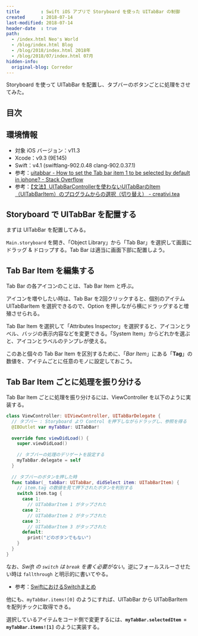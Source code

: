 ```yaml
---
title        : Swift iOS アプリで Storyboard を使った UITabBar の制御
created      : 2018-07-14
last-modified: 2018-07-14
header-date  : true
path:
  - /index.html Neo's World
  - /blog/index.html Blog
  - /blog/2018/index.html 2018年
  - /blog/2018/07/index.html 07月
hidden-info:
  original-blog: Corredor
---
```


Storyboard を使って UITabBar を配置し、タブバーのボタンごとに処理をさせてみた。

## 目次

## 環境情報

- 対象 iOS バージョン：v11.3
- Xcode：v9.3 (9E145)
- Swift：v4.1 (swiftlang-902.0.48 clang-902.0.37.1)
- 参考：[uitabbar - How to set the Tab bar item 1 to be selected by default in iphone? - Stack Overflow](https://stackoverflow.com/questions/2325780/how-to-set-the-tab-bar-item-1-to-be-selected-by-default-in-iphone)
- 参考：[【文法】UITabBarControllerを使わないUITabBarのItem（UITabBarItem）のプログラムからの選択（切り替え） - creativi.tea](http://teapipin.blog10.fc2.com/blog-entry-72.html)

## Storyboard で UITabBar を配置する

まずは UITabBar を配置してみる。

`Main.storyboard` を開き、「Object Library」から「Tab Bar」を選択して画面にドラッグ & ドロップする。Tab Bar は適当に画面下部に配置しよう。

## Tab Bar Item を編集する

Tab Bar の各アイコンのことは、Tab Bar Item と呼ぶ。

アイコンを増やしたい時は、Tab Bar を2回クリックすると、個別のアイテム UITabBarItem を選択できるので、Option を押しながら横にドラッグすると増殖させられる。

Tab Bar Item を選択して「Attributes Inspector」を選択すると、アイコンとラベル、バッジの表示内容などを変更できる。「System Item」からどれかを選ぶと、アイコンとラベルのテンプレが使える。

このあと個々の Tab Bar Item を区別するために、「*Bar Item*」にある「**Tag**」の数値を、アイテムごとに任意のモノに設定しておこう。

## Tab Bar Item ごとに処理を振り分ける

Tab Bar Item ごとに処理を振り分けるには、ViewController を以下のように実装する。

```swift
class ViewController: UIViewController, UITabBarDelegate {
  // タブバー : Storyboard より Control を押下しながらドラッグし、参照を得る
  @IBOutlet var myTabBar: UITabBar!
  
  override func viewDidLoad() {
    super.viewDidLoad()
    
    // タブバーの処理のデリゲートを設定する
    myTabBar.delegate = self
  }
  
  // タブバーのボタンを押した時
  func tabBar(_ tabBar: UITabBar, didSelect item: UITabBarItem) {
    // item.tag の数値を見て押下されたボタンを判別する
    switch item.tag {
      case 1:
        // UITabBarItem 1 がタップされた
      case 2:
        // UITabBarItem 2 がタップされた
      case 3:
        // UITabBarItem 3 がタップされた
      default:
        print("どのボタンでもない")
    }
  }
}
```

なお、*Swift の `switch` は `break` を書く必要がない*。逆にフォールスルーさせたい時は `fallthrough` と明示的に書いてやる。

- 参考：[SwiftにおけるSwitchまとめ](https://qiita.com/akatsuki174/items/2720ebc369a6c1d9f629)

他にも、`myTabBar.items![0]` のようにすれば、UITabBar から UITabBarItem を配列チックに取得できる。

選択しているアイテムをコード側で変更するには、**`myTabBar.selectedItem = myTabBar.items![1]`** のように実装する。
